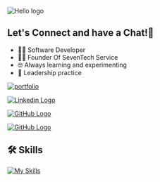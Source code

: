 ![Hello logo](https://camo.githubusercontent.com/82e15927fe3a779d5bb243ed93d85f49768667c7251d713991e67888e522f207/68747470733a2f2f63617073756c652d72656e6465722e76657263656c2e6170702f6170693f747970653d776176696e6726636f6c6f723d6772616469656e7426746578743d48656c6c6f21266865696768743d3130302673656374696f6e3d686561646572)

<p align="center">
  <h2>Let's Connect and have a Chat!💬</h2>
</p>

+ 👨‍💻 Software Developer
+ 🧑‍💼 Founder Of SevenTech Service
+ 🤓 Always learning and experimenting
+ 🤝 Leadership practice

<p align="left"> 
  
[![portfolio](https://img.shields.io/badge/my_portfolio-000?style=for-the-badge&logo=ko-fi&logoColor=white)](https://tushar-gupta-portfolio.vercel.app)

[![Linkedin Logo](https://camo.githubusercontent.com/e8dbf62a04af86d46001864cd22338d8a8474486a0e976ec695580027c373c79/68747470733a2f2f696d672e736869656c64732e696f2f62616467652f6c696e6b6564696e2d2532333030373742352e7376673f267374796c653d666f722d7468652d6261646765266c6f676f3d6c696e6b6564696e266c6f676f436f6c6f723d7768697465)](http://linkedin.com/imtushaarr)

[![GitHub Logo](https://camo.githubusercontent.com/2a822909e8b8c12ecaddf706efc32e83a8e61609e1eb1793f31d9101ed38a954/68747470733a2f2f696d672e736869656c64732e696f2f62616467652f4769744875622d2532333132313030452e7376673f267374796c653d666f722d7468652d6261646765266c6f676f3d476974687562266c6f676f436f6c6f723d7768697465)](http://github.com/imtushaarr)

[![GitHub Logo](https://img.shields.io/badge/Instagram-red?logo=instgram&logoColor=white&style=for-the-badge)](http://instgram.com/imtushaarr)

</p>

## 🛠 Skills

[![My Skills](https://skillicons.dev/icons?i=html,css,javascript,java,python,nodejs,react&theme=light)]()

